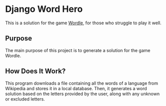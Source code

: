 # Django Word Hero
This is a solution for the game [Wordle](https://wordlegame.org/tr), for those who struggle to play it well.

## Purpose
The main purpose of this project is to generate a solution for the game Wordle.

## How Does It Work?
This program downloads a file containing all the words of a language from Wikipedia and stores it in a local database. Then, it generates a word solution based on the letters provided by the user, along with any unknown or excluded letters.
